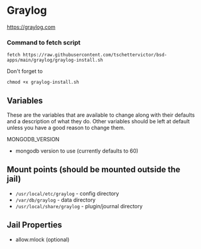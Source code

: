 # Graylog
https://graylog.com

### Command to fetch script
```
fetch https://raw.githubusercontent.com/tschettervictor/bsd-apps/main/graylog/graylog-install.sh
```

Don't forget to
```
chmod +x graylog-install.sh
```

## Variables
These are the variables that are available to change along with their defaults and a description of what they do. Other variables should be left at default unless you have a good reason to change them.

MONGODB_VERSION
- mongodb version to use (currently defaults to 60)

## Mount points (should be mounted outside the jail)
- `/usr/local/etc/graylog` - config directory
- `/var/db/graylog` - data directory
- `/usr/local/share/graylog` - plugin/journal directory

## Jail Properties
- allow.mlock (optional)
